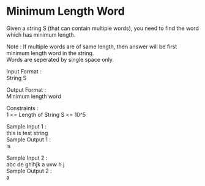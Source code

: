 # Minimum Length Word




Given a string S (that can contain multiple words), you need to find the word which has minimum length.       

Note : If multiple words are of same length, then answer will be first minimum length word in the string.         
Words are seperated by single space only.      

Input Format :       
String S        

Output Format :       
Minimum length word       

Constraints :       
1 <= Length of String S <= 10^5         

Sample Input 1 :        
this is test string        
Sample Output 1 :         
is        

Sample Input 2 :       
abc de ghihjk a uvw h j        
Sample Output 2 :       
a      
